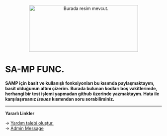 <div align="center">
<img src="https://media.moddb.com/images/mods/1/37/36475/The_San_Andreas_Multiplayer_Official_Logo.png" alt="Burada resim mevcut." width="350" height="150">
</div>

# SA-MP FUNC.
 <b>SAMP için basit ve kullanışlı fonksiyonları bu kısımda paylaşmaktayım, basit olduğunun altını çizerim.</b>
<b>Burada bulunan kodları boş vakitlerimde, herhangi bir test işlemi yapmadan github üzerinde yazmaktayım. Hata ile karşılaşırsanız <i>issues</i> kısmından soru sorabilirsiniz.</b>

<hr>
<b>Yararlı Linkler</b>

→ <a href="https://github.com/djcervantes/SAMP/issues/new">Yardım talebi oluştur.</a><br>
→ <a href="https://github.com/djcervantes/SAMP/blob/main/admin_message.pwn">Admin Message</a>
